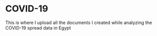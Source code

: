 # COVID-19
This is where I upload all the documents I created while analyzing the COVID-19 spread data in Egypt
